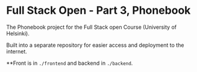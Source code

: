# Full Stack Open - Part 3, Phonebook

The Phonebook project for the Full Stack open Course (University of Helsinki).

Built into a separate repository for easier access and deployment to the internet.

\*\*Front is in `./frontend` and backend in `./backend`.

